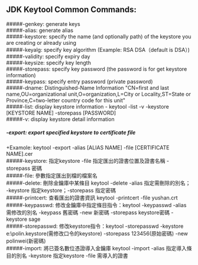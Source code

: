 ## JDK Keytool Common Commands:
#####-genkey: generate keys <br>
#####-alias: generate alias <br>
#####-keystore: specify the name (and optionally path) of the keystore you are creating or already using <br>
#####-keyalg: specify key algorithm (Example: RSA  DSA（default is DSA）) <br>
#####-validity: specify expiry day <br>
#####-keysize: specify key length <br>
#####-storepass: specify key password (the password is for get keystore information) <br>
#####-keypass: specify entry password (private password) <br>
#####-dname: Distinguished-Name Information "CN=first and last name,OU=organizational unit,O=organization,L=City or Locality,ST=State or Province,C=two-letter country code for this unit" <br>
#####-list: display keystore information - keytool -list -v -keystore [KEYSTORE NAME] -storepass [PASSWORD] <br>
#####-v: display keystore detail information <br>
##### -export: export specified keystore to certificate file <br> 
 +Examole: keytool -export -alias [ALIAS NAME] -file [CERTIFICATE NAME].cer <br>
#####-keystore: 指定keystore -file 指定匯出的證書位置及證書名稱 -storepass 密碼 <br>
#####-file: 參數指定匯出到檔的檔案名 <br>
#####-delete: 刪除金鑰庫中某條目 keytool -delete -alias 指定需刪除的別名； -keystore 指定keystore；-storepass 指定密碼 <br>
#####-printcert: 查看匯出的證書資訊 keytool -printcert -file yushan.crt <br>
#####-keypasswd: 修改金鑰庫中指定條目指令：keytool -keypasswd -alias 需修改的別名 -keypass 舊密碼 -new  新密碼  -storepass keystore密碼  -keystore sage <br>
#####-storepasswd: 修改keystore指令：keytool -storepasswd -keystore e:\polin.keystore(需修改口令的keystore) -storepass 123456(原始密碼) -new polinwei(新密碼) <br>
#####-import: 將已簽名數位憑證導入金鑰庫  keytool -import -alias 指定導入條目的別名 -keystore 指定keystore -file 需導入的證書 <br>
